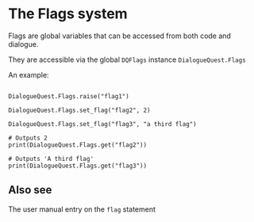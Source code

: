 # The Flags system

Flags are global variables that can be accessed from both code and dialogue.

They are accessible via the global `DQFlags` instance `DialogueQuest.Flags`

An example:

``` gdscript

DialogueQuest.Flags.raise("flag1")

DialogueQuest.Flags.set_flag("flag2", 2)

DialogueQuest.Flags.set_flag("flag3", "a third flag")

# Outputs 2
print(DialogueQuest.Flags.get("flag2"))

# Outputs 'A third flag'
print(DialogueQuest.Flags.get("flag3"))
```

## Also see

The user manual entry on the `flag` statement

